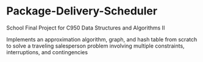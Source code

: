 # Package-Delivery-Scheduler
School Final Project for C950 Data Structures and Algorithms II

Implements an approximation algorithm, graph, and hash table from scratch to solve a traveling salesperson problem involving multiple constraints, interruptions, and contingencies
